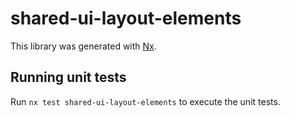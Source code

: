 # shared-ui-layout-elements

This library was generated with [Nx](https://nx.dev).

## Running unit tests

Run `nx test shared-ui-layout-elements` to execute the unit tests.
